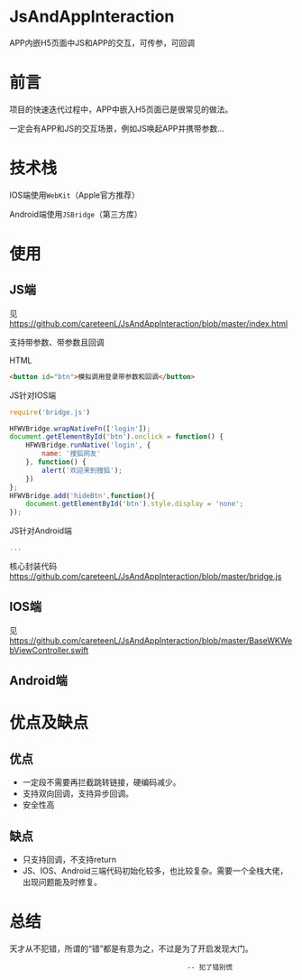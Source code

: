 # JsAndAppInteraction
APP内嵌H5页面中JS和APP的交互，可传参，可回调

# 前言

项目的快速迭代过程中，APP中嵌入H5页面已是很常见的做法。

一定会有APP和JS的交互场景，例如JS唤起APP并携带参数...

# 技术栈

IOS端使用`WebKit`（Apple官方推荐）

Android端使用`JSBridge`（第三方库）

# 使用

## JS端

见 https://github.com/careteenL/JsAndAppInteraction/blob/master/index.html

支持带参数、带参数且回调

HTML
```html
<button id="btn">模拟调用登录带参数和回调</button>
```

JS针对IOS端
```js
require('bridge.js')

HFWVBridge.wrapNativeFn(['login']);
document.getElementById('btn').onclick = function() {
    HFWVBridge.runNative('login', {
        name: '搜狐网友'
    }, function() {
        alert('欢迎来到搜狐');
    })
};
HFWVBridge.add('hideBtn',function(){
    document.getElementById('btn').style.display = 'none';
});
```

JS针对Android端
```js
...
```

核心封装代码 https://github.com/careteenL/JsAndAppInteraction/blob/master/bridge.js

## IOS端

见 https://github.com/careteenL/JsAndAppInteraction/blob/master/BaseWKWebViewController.swift

## Android端

# 优点及缺点

## 优点

- 一定段不需要再拦截跳转链接，硬编码减少。
- 支持双向回调，支持异步回调。
- 安全性高

## 缺点

- 只支持回调，不支持return
- JS、IOS、Android三端代码初始化较多，也比较复杂。需要一个全栈大佬，出现问题能及时修复。

# 总结

天才从不犯错，所谓的“错”都是有意为之，不过是为了开启发现大门。

                                                -- 犯了错别慌
